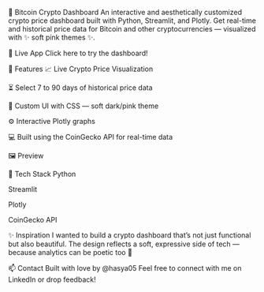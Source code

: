 🌸 Bitcoin Crypto Dashboard
An interactive and aesthetically customized crypto price dashboard built with Python, Streamlit, and Plotly.
Get real-time and historical price data for Bitcoin and other cryptocurrencies — visualized with ✨ soft pink themes ✨.

🔗 Live App
Click here to try the dashboard!

📌 Features
📈 Live Crypto Price Visualization

⏳ Select 7 to 90 days of historical price data

🎨 Custom UI with CSS — soft dark/pink theme

⚙️ Interactive Plotly graphs

💻 Built using the CoinGecko API for real-time data

🖼 Preview
<!-- Replace with your uploaded image name -->

🚀 Tech Stack
Python

Streamlit

Plotly

CoinGecko API

✨ Inspiration
I wanted to build a crypto dashboard that’s not just functional but also beautiful. The design reflects a soft, expressive side of tech — because analytics can be poetic too 🌸

📫 Contact
Built with love by @hasya05
Feel free to connect with me on LinkedIn or drop feedback!

